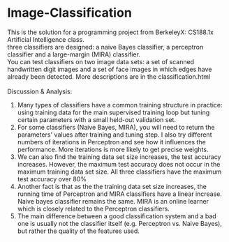# Image-Classification
This is the solution for a programming project from BerkeleyX: CS188.1x Artificial Intelligence class.</br>
three classifiers are designed: a naive Bayes classifier, a perceptron classifier and a large-margin (MIRA) classifier. </br>
You can test classifiers on two image data sets: a set of scanned handwritten digit images and a set of face images in which edges have already been detected. More descriptions are in the classification.html</br></br>
Discussion & Analysis:</br>
1) Many types of classifiers have a common training structure in practice: using training data for the main supervised training loop but tuning certain parameters with a small held-out validation set.</br>
2) For some classifiers (Naive Bayes, MIRA), you will need to return the parameters' values after training and tuning step. I also try different numbers of iterations in Perceptron and see how it influences the performance. More iterations is more likely to get precise weights.</br>
3) We can also find the training data set size increases, the test accuracy increases. However, the maximum test accuracy does not occur in the maximum training data set size. All three classifiers have the maximum test accuracy over 80%</br>
4) Another fact is that as the the training data set size increases, the running time of Perceptron and MIRA classifiers have a linear increase. Naive bayes classifier remains the same. MIRA is an online learner which is closely related to the Perceptron classifiers.</br>
5) The main difference between a good classification system and a bad one is usually not the classifier itself (e.g. Perceptron vs. Naive Bayes), but rather the quality of the features used.

